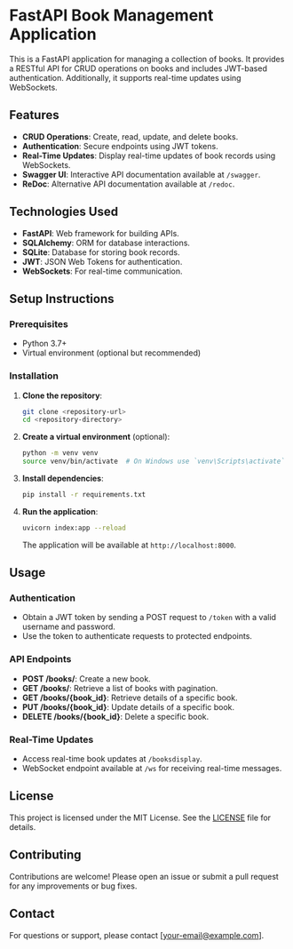 # FastAPI Book Management Application

This is a FastAPI application for managing a collection of books. It provides a RESTful API for CRUD operations on books and includes JWT-based authentication. Additionally, it supports real-time updates using WebSockets.

## Features

- **CRUD Operations**: Create, read, update, and delete books.
- **Authentication**: Secure endpoints using JWT tokens.
- **Real-Time Updates**: Display real-time updates of book records using WebSockets.
- **Swagger UI**: Interactive API documentation available at `/swagger`.
- **ReDoc**: Alternative API documentation available at `/redoc`.

## Technologies Used

- **FastAPI**: Web framework for building APIs.
- **SQLAlchemy**: ORM for database interactions.
- **SQLite**: Database for storing book records.
- **JWT**: JSON Web Tokens for authentication.
- **WebSockets**: For real-time communication.

## Setup Instructions

### Prerequisites

- Python 3.7+
- Virtual environment (optional but recommended)

### Installation

1. **Clone the repository**:
   ```bash
   git clone <repository-url>
   cd <repository-directory>
   ```

2. **Create a virtual environment** (optional):
   ```bash
   python -m venv venv
   source venv/bin/activate  # On Windows use `venv\Scripts\activate`
   ```

3. **Install dependencies**:
   ```bash
   pip install -r requirements.txt
   ```

4. **Run the application**:
   ```bash
   uvicorn index:app --reload
   ```

   The application will be available at `http://localhost:8000`.

## Usage

### Authentication

- Obtain a JWT token by sending a POST request to `/token` with a valid username and password.
- Use the token to authenticate requests to protected endpoints.

### API Endpoints

- **POST /books/**: Create a new book.
- **GET /books/**: Retrieve a list of books with pagination.
- **GET /books/{book_id}**: Retrieve details of a specific book.
- **PUT /books/{book_id}**: Update details of a specific book.
- **DELETE /books/{book_id}**: Delete a specific book.

### Real-Time Updates

- Access real-time book updates at `/booksdisplay`.
- WebSocket endpoint available at `/ws` for receiving real-time messages.

## License

This project is licensed under the MIT License. See the [LICENSE](LICENSE) file for details.

## Contributing

Contributions are welcome! Please open an issue or submit a pull request for any improvements or bug fixes.

## Contact

For questions or support, please contact [your-email@example.com].
